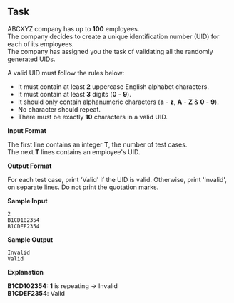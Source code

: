 ## Task
ABCXYZ company has up to **100** employees.  
The company decides to create a unique identification number (UID) for each of its employees.  
The company has assigned you the task of validating all the randomly generated UIDs.  

A valid UID must follow the rules below:  

* It must contain at least **2** uppercase English alphabet characters.  
* It must contain at least **3** digits (**0** - **9**).  
* It should only contain alphanumeric characters (**a** - **z**, **A** - **Z** & **0** - **9**).  
* No character should repeat.  
* There must be exactly **10** characters in a valid UID.  

**Input Format**

The first line contains an integer **T**, the number of test cases.  
The next **T** lines contains an employee's UID.  

**Output Format**

For each test case, print 'Valid' if the UID is valid. Otherwise, print 'Invalid', on separate lines. Do not print the quotation marks.  

**Sample Input**
```
2
B1CD102354
B1CDEF2354
```
**Sample Output**
```
Invalid
Valid
```
**Explanation**

**B1CD102354: 1** is repeating → Invalid  
**B1CDEF2354**: Valid
